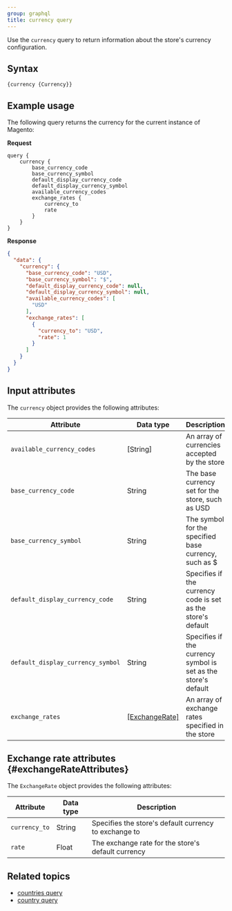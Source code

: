 ```yaml
---
group: graphql
title: currency query
---
```


Use the `currency` query to return information about the store's currency configuration.

## Syntax

`{currency {Currency}}`

## Example usage

The following query returns the currency for the current instance of Magento:

**Request** 

```text
query {
    currency {
        base_currency_code
        base_currency_symbol
        default_display_currency_code
        default_display_currency_symbol
        available_currency_codes
        exchange_rates {
            currency_to
            rate
        }
    }
}
```

**Response**

```json
{
  "data": {
    "currency": {
      "base_currency_code": "USD",
      "base_currency_symbol": "$",
      "default_display_currency_code": null,
      "default_display_currency_symbol": null,
      "available_currency_codes": [
        "USD"
      ],
      "exchange_rates": [
        {
          "currency_to": "USD",
          "rate": 1
        }
      ]
    }
  }
}
```

## Input attributes

The `currency` object provides the following attributes:

Attribute | Data type | Description
--- | --- | ---
`available_currency_codes` | [String] | An array of currencies accepted by the store
`base_currency_code` | String | The base currency set for the store, such as USD
`base_currency_symbol` | String | The symbol for the specified base currency, such as $
`default_display_currency_code` | String | Specifies if the currency code is set as the store's default
`default_display_currency_symbol` | String | Specifies if the currency symbol is set as the store's default
`exchange_rates` | [[ExchangeRate]](#exchangeRateAttributes) | An array of exchange rates specified in the store

## Exchange rate attributes {#exchangeRateAttributes}

The `ExchangeRate` object provides the following attributes:

Attribute | Data type | Description
--- | --- | ---
`currency_to` | String | Specifies the store's default currency to exchange to
`rate` | Float | The exchange rate for the store's default currency

## Related topics

* [countries query]({{page.baseurl}}/graphql/queries/directory-countries.html)
* [country query]({{page.baseurl}}/graphql/queries/directory-country.html)
